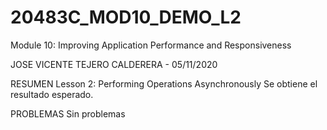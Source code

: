 # 20483C_MOD10_DEMO_L2
Module 10:   Improving Application Performance and Responsiveness


JOSE VICENTE TEJERO CALDERERA - 05/11/2020

RESUMEN
Lesson 2:  Performing Operations Asynchronously
Se obtiene el resultado esperado.

PROBLEMAS
Sin problemas
